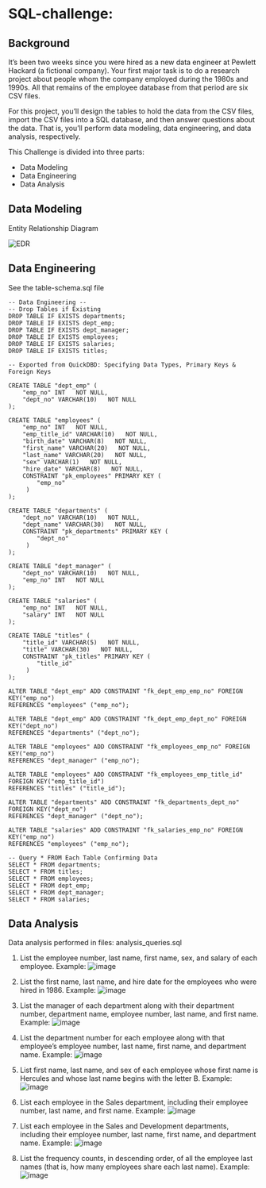 # SQL-challenge: 

## Background
It’s been two weeks since you were hired as a new data engineer at Pewlett Hackard (a fictional company). Your first major task is to do a research project about people whom the company employed during the 1980s and 1990s. All that remains of the employee database from that period are six CSV files.

For this project, you’ll design the tables to hold the data from the CSV files, import the CSV files into a SQL database, and then answer questions about the data. That is, you’ll perform data modeling, data engineering, and data analysis, respectively.

This Challenge is divided into three parts: 
- Data Modeling
- Data Engineering
- Data Analysis

## Data Modeling

Entity Relationship Diagram

![EDR](https://github.com/user-attachments/assets/39eb9cf9-1cae-4c50-90dd-a6656becdd37)


## Data Engineering 

See the table-schema.sql file
```
-- Data Engineering --
-- Drop Tables if Existing
DROP TABLE IF EXISTS departments;
DROP TABLE IF EXISTS dept_emp;
DROP TABLE IF EXISTS dept_manager;
DROP TABLE IF EXISTS employees;
DROP TABLE IF EXISTS salaries;
DROP TABLE IF EXISTS titles;

-- Exported from QuickDBD: Specifying Data Types, Primary Keys & Foreign Keys 

CREATE TABLE "dept_emp" (
    "emp_no" INT   NOT NULL,
    "dept_no" VARCHAR(10)   NOT NULL
);

CREATE TABLE "employees" (
    "emp_no" INT   NOT NULL,
    "emp_title_id" VARCHAR(10)   NOT NULL,
    "birth_date" VARCHAR(8)   NOT NULL,
    "first_name" VARCHAR(20)   NOT NULL,
    "last_name" VARCHAR(20)   NOT NULL,
    "sex" VARCHAR(1)   NOT NULL,
    "hire_date" VARCHAR(8)   NOT NULL,
    CONSTRAINT "pk_employees" PRIMARY KEY (
        "emp_no"
     )
);

CREATE TABLE "departments" (
    "dept_no" VARCHAR(10)   NOT NULL,
    "dept_name" VARCHAR(30)   NOT NULL,
    CONSTRAINT "pk_departments" PRIMARY KEY (
        "dept_no"
     )
);

CREATE TABLE "dept_manager" (
    "dept_no" VARCHAR(10)   NOT NULL,
    "emp_no" INT   NOT NULL
);

CREATE TABLE "salaries" (
    "emp_no" INT   NOT NULL,
    "salary" INT   NOT NULL
);

CREATE TABLE "titles" (
    "title_id" VARCHAR(5)   NOT NULL,
    "title" VARCHAR(30)   NOT NULL,
    CONSTRAINT "pk_titles" PRIMARY KEY (
        "title_id"
     )
);

ALTER TABLE "dept_emp" ADD CONSTRAINT "fk_dept_emp_emp_no" FOREIGN KEY("emp_no")
REFERENCES "employees" ("emp_no");

ALTER TABLE "dept_emp" ADD CONSTRAINT "fk_dept_emp_dept_no" FOREIGN KEY("dept_no")
REFERENCES "departments" ("dept_no");

ALTER TABLE "employees" ADD CONSTRAINT "fk_employees_emp_no" FOREIGN KEY("emp_no")
REFERENCES "dept_manager" ("emp_no");

ALTER TABLE "employees" ADD CONSTRAINT "fk_employees_emp_title_id" FOREIGN KEY("emp_title_id")
REFERENCES "titles" ("title_id");

ALTER TABLE "departments" ADD CONSTRAINT "fk_departments_dept_no" FOREIGN KEY("dept_no")
REFERENCES "dept_manager" ("dept_no");

ALTER TABLE "salaries" ADD CONSTRAINT "fk_salaries_emp_no" FOREIGN KEY("emp_no")
REFERENCES "employees" ("emp_no");

-- Query * FROM Each Table Confirming Data
SELECT * FROM departments;
SELECT * FROM titles;
SELECT * FROM employees;
SELECT * FROM dept_emp;
SELECT * FROM dept_manager;
SELECT * FROM salaries;
```
## Data Analysis 

Data analysis performed in files:
analysis_queries.sql

1. List the employee number, last name, first name, sex, and salary of each employee.
   Example:
![image](https://github.com/user-attachments/assets/d0ebd7a4-7333-4201-8d38-4fcac3dc815a)

2. List the first name, last name, and hire date for the employees who were hired in 1986.
   Example:
![image](https://github.com/user-attachments/assets/388d8ebf-eb59-4bfe-9f6a-54740fc5441c)

3. List the manager of each department along with their department number, department name, employee number, last name, and first name.
   Example:
   ![image](https://github.com/user-attachments/assets/868b3eaa-c4bc-4c1d-8fd0-89627ad108bf)

4. List the department number for each employee along with that employee’s employee number, last name, first name, and department name.
   Example:
   ![image](https://github.com/user-attachments/assets/931e4f66-7841-4c09-8abf-6b7d28dd7743)

5. List first name, last name, and sex of each employee whose first name is Hercules and whose last name begins with the letter B.
   Example:
   ![image](https://github.com/user-attachments/assets/313a2a89-b497-4e59-9e58-08ed94ff929f)

6. List each employee in the Sales department, including their employee number, last name, and first name.
   Example:
   ![image](https://github.com/user-attachments/assets/fb9cc401-e825-428f-af93-d768ac8a7fed)

7. List each employee in the Sales and Development departments, including their employee number, last name, first name, and department name.
   Example:
   ![image](https://github.com/user-attachments/assets/17d32089-bdb8-449c-a804-0e5e1c711343)

8. List the frequency counts, in descending order, of all the employee last names (that is, how many employees share each last name).
   Example:
   ![image](https://github.com/user-attachments/assets/cc888114-a251-4c85-9abd-a4a7f585fd9d)



